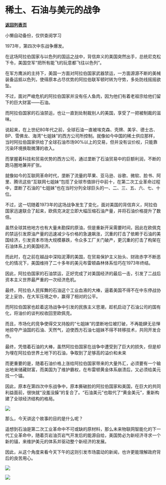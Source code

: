 # 稀土、石油与美元的战争

[**返回列表页**](/gzh/政事堂2019)

小懒自动备份，仅供查阅学习

  

1973年，第四次中东战争爆发。

  

在这场阿拉伯国家与以色列的国运之战中，背信弃义的美国突然出手，总统尼克松下令，美国空军“把所有能飞的玩意都飞往以色列”。

  

在军方鹰派的主持下，美国一方面对阿拉伯国家武器禁运，一方面源源不断的美械装备运抵以色列，使得原本占尽优势的阿拉伯联军顿时转为守势，多处防线摇摇欲坠。

  

不过，面对严峻危机的阿拉伯国家并没有任人鱼肉，因为他们有着老祖宗给他们留下的巨大财富——石油。

  

而阿拉伯国家的石油禁运，也让一直到处制裁别人的美国，享受了一把被制裁的滋味。

  

说起来，在上世纪80年代之前，全球石油一直被埃克森、壳牌、美孚、德士古、BP、雪佛龙、海湾“七姐妹”的西方公司所控制。就像如今中国的稀土供应那样，当时阿拉伯国家供给了全球石油市场90%以上的交易，但并没有议价权，只能靠污染环境换取微薄的收入。

  

而掌握着科技和贸易优势的西方公司，通过垄断了石油贸易中的巨额利润，不断的跑马圈地兼并扩张。

  

就像如今的互联网革命时代，垄断了流量的苹果、亚马逊、谷歌、微软、脸书、阿里、腾讯这些“互联网七姐妹”包揽了全球市值排行中前十，在第二次工业革命过程中，垄断了石油的“七姐妹”也在当时分列全球巨头的一、二、三、五、六、七、十位。

  

不过，这一切随着1973年的这场战争发生了变化，面对美国的背信弃义，阿拉伯国家迅速联合了起来，欧佩克决定立即大幅压缩石油产量，并将石油价格提升了数倍。

  

虽然全球其他地方也有大量未勘探的原油，但是重新开采需要时间，因此在欧佩克的禁运引发原油产量的迅速减少与价格的急速飙涨，沉重的打击了依赖于石油的美国经济，引发资本市场大规模暴跌，令众多工厂关门破产，更沉重的打击了构架在石油体系上的美国经济。

  

而此时，在之前在越战中深陷泥潭的美国，在贸易保护主义抬头、财政赤字不断恶化的情况下，美国维持了二十多年的美元布雷顿森林体系恰巧在1973年终结。

  

因此，阿拉伯国家的石油禁运，正好完成了对美国经济的最后一击，引发了二战后资本主义世界最严重的一次经济危机。

  

最终，阿拉伯人民挥舞的石油这个工业血液的大棒，逼着美国不得不在中东停战协定上妥协，在大军压境之中，赢得了相对的公平。

  

而阿拉伯国家也趁着这场战争中引发的民族主义思潮，趁机启动了石油公司的国有化，将油价的谈判权收回至欧佩克。

  

而且，市场化的竞争使得交叉持股的“七姐妹”的垄断地位被打破，不再能肆无忌惮地掠夺产油国的石油、天然气，迫使西方石油七姐妹不得不转移技术，共同开发合作。

  

最终，凭借着石油的大棒，虽然阿拉伯国家在战争中遭受到了巨大的损失，但是却为埋在阿拉伯世界土地下的石油，争取到了足够高的溢价和未来

  

而更重要的是，随着石油价格上涨给阿拉伯国家带来的大量外汇，必须要有一个输出地来储藏财富，而美国为了维护霸权，在布雷顿黄金体系崩溃后，又必须给美元找一个锚。

  

因此，原本在第四次中东战争中，原本撕破脸的阿拉伯国家和美国，在巨大的共同利益面前，很快就“没羞没臊”的复合了。“石油美元”也取代了“黄金美元”，重新构建了全球经济结构的格局。

  

![](https://mmbiz.qpic.cn/mmbiz_jpg/rxhS23yu8cPMjgTN8lKLze4LjY78CicKeTvztyrYIcPMFJCMJ5Je71pAtDpz1VqibIIhMrl4jtQ22ibS21eeplJPg/640?wx_fmt=jpeg)

  

那么，今天讲这个故事的目的是什么呢？

  

遥想到石油是第二次工业革命中不可或缺的原材料，那么未来物联网智能化的下一代工业革命中，随着页岩油页岩气开发后的能源自给，美国势必为新经济寻求一个新的锚，来维护美元的体系并驱动整个新经济的发展。

  

因此，从这个角度来看今天下午的这则引发市场震动的新闻，也许更能理解政府背后的良苦用心。

  

![](https://mmbiz.qpic.cn/mmbiz_png/rxhS23yu8cPMjgTN8lKLze4LjY78CicKeZN9ZjRPwFFcXKsnODibbLxf656iavUnvBZE7Z6icNT3icSPfNzNboNDkTQ/640?wx_fmt=png)

![](https://mmbiz.qpic.cn/mmbiz_jpg/rxhS23yu8cMiatPvp0VIcSMibKUkTa4icp7AVT3HXAXydE25AT4ExJ5oTmvpq95aKo2xxu1XaJODX39BQVsSMxlvg/640?wx_fmt=jpeg)

